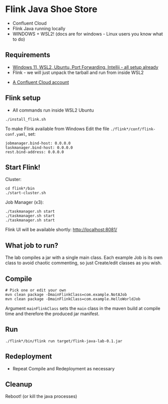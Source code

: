 # Flink Java Shoe Store

* Confluent Cloud
* Flink Java running locally
* WINDOWS + WSL2! (docs are for windows - Linux users you know what to do)

## Requirements

* [Windows 11, WSL2, Ubuntu, Port Forwarding, Intellij - all setup already](https://github.com/GeoffWilliams/windowsnow)
* Flink - we will just unpack the tarball and run from inside WSL2
- [A Confluent Cloud account](https://confluent.cloud)

## Flink setup

* All commands run inside WSL2 Ubuntu

```shell
./install_flink.sh
```

To make Flink available from Windows Edit the file `./flink*/conf/flink-conf.yaml`, set:

```
jobmanager.bind-host: 0.0.0.0
taskmanager.bind-host: 0.0.0.0
rest.bind-address: 0.0.0.0
```

## Start Flink!

Cluster:

```shell
cd flink*/bin
./start-cluster.sh
```

Job Manager (x3):

```shell
./taskmanager.sh start
./taskmanager.sh start
./taskmanager.sh start
```

Flink UI will be available shortly: [http://localhost:8081/](http://localhost:8081/#/overview)

## What job to run?

The lab compiles a jar with a single main class. Each example Job is its own class to avoid chaotic commenting, so just Create/edit classes as you wish.

## Compile

```shell
# Pick one or edit your own
mvn clean package -DmainFlinkClass=com.example.NotAJob
mvn clean package -DmainFlinkClass=com.example.HelloWorldJob
```

Argument `mainFlinkClass` sets the `main` class in the maven build at compile time and therefore the produced jar manifest.


## Run
```shell
./flink*/bin/flink run target/flink-java-lab-0.1.jar
```

## Redeployment

* Repeat Compile and Redeployment as necessary

## Cleanup

Reboot! (or kill the java processes)